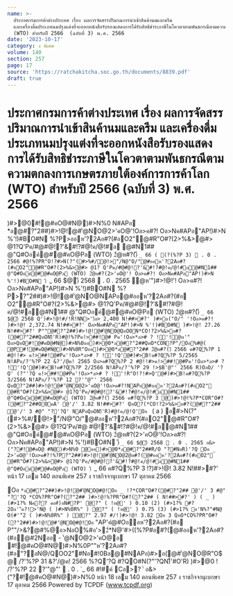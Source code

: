 ```yaml
---
name: >-
  ประกาศกรมการค้าต่างประเทศ เรื่อง ผลการจัดสรรปริมาณการนำเข้าสินค้านมและครีม
  และเครื่องดื่มประเภทนมปรุงแต่งที่จะออกหนังสือรับรองแสดงการได้รับสิทธิชำระภาษีในโควตาตามพันธกรณีตามความตกลงการเกษตรภายใต้องค์การการค้าโลก
  (WTO) สำหรับปี 2566  (ฉบับที่ 3) พ.ศ. 2566
date: '2023-10-17'
category: ง พิเศษ
volume: 140
section: 257
page: 17
source: 'https://ratchakitcha.soc.go.th/documents/8839.pdf'
draft: true
---
```


# ประกาศกรมการค้าต่างประเทศ เรื่อง ผลการจัดสรรปริมาณการนำเข้าสินค้านมและครีม และเครื่องดื่มประเภทนมปรุงแต่งที่จะออกหนังสือรับรองแสดงการได้รับสิทธิชำระภาษีในโควตาตามพันธกรณีตามความตกลงการเกษตรภายใต้องค์การการค้าโลก (WTO) สำหรับปี 2566  (ฉบับที่ 3) พ.ศ. 2566

)#>@0#!@#คO@#N@)#>N%0 N#APอ *ล@#?"2##)#>!@!@#'ํ@NO@2>'คO@'!Oล>ค#?! Oล>Nค#APอ"AP!)#>N %'!)#BO#N %?P>ออห'?2Aอ#?(#อO2"@#R"O#?(2>%&>ํ@#> @1?Q'Pค/#@#@!?'&#!?#@!ค/@!#ล @#N1## @"Q#Oอค์@#@#คO@Pล (WTO) 2ํ@ห#?()ี `_ 66 ( (?(%?P 3)  . 0 . 2566 #@!%?PR"O!?#>N(?"(#>%#/@!>"์/N@"O/"@#ออห'?2Aอ#?(#อO2"@#R"O#?(2>%&>ํ@#> @1? Q'Pค/#@#@!?'&#!?#@!ค/@!#ล@#N1## @"Q#Oอค์@#@#คO@Pล (WTO) 2ํ@ห#?(2>'คO@'! Oล>ค#?! Oล>Nค#APอ"AP!)#>N %'!)#BO#N )ี `_ 66 $@)ี 2568  . 0 . 2565 ํ@ห'")#>!@!'! Oล>ค#?! Oล>Nค#APอ"AP!)#>N %'!)#BO#N %?P>?"2##)#>!@!@#'ํ@NO@NAPอ@#ออห'?2Aอ#?(#อ O2"@#R"O#?(2>%&>ํ@#> @1?Q'Pค/#@#@!?'&#!?#@!ค/@!#ล@#N1## @"Q#Oอค์@#@#คO@Pล (WTO) 2ํ@ห#?()ี `_ 66 $@)ี 2568 Q')#>!@!#/!R!NN>')ีล> 2,400 N!##>#?' )#>อ("O/" '!Oล>ค#?! )#>!@! 2,372.74 N!##>#?' Oล>Nค#APอ"AP!)#>N %'!)#BO#N )#>!@! 27.26 N!##>#?' P""@#?"2##)#>!@!@#'ํ@NO@QหOON*CO!?2>%&>อ#?(@#?"2##QหON)็'R)#@!%?Pค!>##!@# Pค'!Oล>*ล># ? !์'!ํ@ห'" Oล>QหO#!@#คO@#N@)#>N%0ออ)#>@0*ล@#?"2##QหO*CON?P"/Oอ%#@( @P#!@#คO@#N@)#>N%0R"Oออ)#>@0*ล@#?"2## 2ํ@ห#?()ี 2566 ค#?Q%?P 1 #@!!#> ค!>##!@#Pค'!Oล>*ล># ? !์'!Q'@#)#>B!ค#?Q%?P 5/2565 N!APอ/?'%?P 22 &?'/@ค! 2565 Oล>ค#?Q%?P 2 #@!!#>ค!>##!@#Pค'!Oล>*ล># ? !์'!Q'@#)#>B!ค#?Q%?P 2/2566 N!APอ/?'%?P 29 !>$B'@"' 2566 R)OลO/ '?Q' (?"'?Q ค!>##!@#Pค'!Oล>*ล># ? !์'!R"O!?!#>Q'@#)#>B!ค#?Q%?P 3/2566 N!APอ/?'%?P 12 ?'"@"' 2566 QหO?"2##)#>!@!@#'ํ@NO@2>'คO@'!Oล>ค#?!NAPอ@#ออห'?2Aอ#?(#อO2" @#R"O#?(2>%&>ํ@#> @1?Q'Pค/#@#@!?'&#!?#@!ค/@!#ล@#N1## @"Q#Oอค์@#@#คO@Pล (WTO) 2ํ@ห#?()ี 2566 ค#?Q%?P 3 @)#>!@!%?P*COR"O#?(@#?"2##OOคA' ํ@'/' 3.82 N!##>#?' QหO?(*CO!?2>%&>อ#?(@#?"2## ํ@'/' 3 #@" "?'?Q' NAPอQหON)็'R)#@!ค/@!Q'Oอ ` ( a ) อ#>N(?"(#>%#/@!>"์/N@"O/"@#ออห'?2Aอ#?(#อO2"@#R"O#?(2>%&>ํ@#> @1?Q'Pค/#@ #@!?'&#!?#@!ค/@!#ล@#N1## @"Q#Oอค์@#@#คO@Pล (WTO) 2ํ@ห#?(2>'คO@'!Oล>ค#?! Oล>Nค#APอ"AP!)#>N %'!)#BO#N )ี `_ 66 $@)ี 2568  . 0 . 2565 อ&>("?#!@#คO@ #N@)#>N%0 @ออ)#>@0*ล@#?"2##R/O "?#NอR)'?Q Oอ _ 2>'คO@'!Oล>ค#?!%?P?"2##)#>!@!@#'ํ@NO@2ํ@ห#?(@#ออห'?2Aอ#?(#อO2" @#R"O#?(2>%&>ํ@#> @1?Q'Pค/#@#@!?'&#!?#@!ค/@!#ล@#N1## @"Q#Oอค์@#@#คO@Pล (WTO) )ี `_ 66 ค#?Q%?P 3 !?)#>!@! 3.82 N!##>#?' หน้า 17 เลม 140 ตอนพิเศษ 257 ง ราชกิจจานุเบกษา 17 ตุลาคม 2566

Oอ ` *ล@#?"2##)#>!@!@#'ํ@NO@#@!Oอ _ !?*COR"O#?(@#?"2## ํ@'/' 3 #@" "?'?Q *CO%?PR"O#?(?"2## )#>!@!%?PR"O#?(?"2## ( N!##>#?' ) ( _ ) (#>1?% Nค?? คอ#์)อN#?P' ํ@?" ( !ห@' ) 0.10 (2) (#>1?% #?2Oล'"์ค?!>'N@ ( )#>N%0R%" ) ํ@?" ( !ห@' ) 0.75 (3) (#>1?% อ'N%?"#N@ O(#'"์2 ( )#>N%0R%" ) ํ@?" 2.97 #/!)#>!@! 3.82 Oอ 3 QหO*CO%?PR"O#?(?"2##)#>!@!@#'ํ@NO@#@!Oอ ` "AP'คํ@#Oออห'?2Aอ#?(#อ P""/>&?@#%@อ>NลO%#อ'>2์*N@'#>((%?P#อ#?(@#ออห'?2Aอ#?(#อ@#2Nออ - 'ํ@NO@2>'คO@อ #!@#คO@#N@)#>N%0P""ห'?2Aอ#?(#อ"?ลN@/QOO2"#Nอ#!0Bล@#NAPอ)#>อ(@#'ํ@NO@R"O$@ /?'%?P 31 &?'/@ค! 2566 %?Q'?Q #?QO#N(?"'?QN)็'#O'R) )#>@0 ! /?'%?P 22 ?'"@"'  . 0 . `_ 66 #!#ค์ Cล>? '์ อ&>("?#!@#คO@#N@)#>N%0 หน้า 18 เลม 140 ตอนพิเศษ 257 ง ราชกิจจานุเบกษา 17 ตุลาคม 2566 Powered by TCPDF (www.tcpdf.org)
